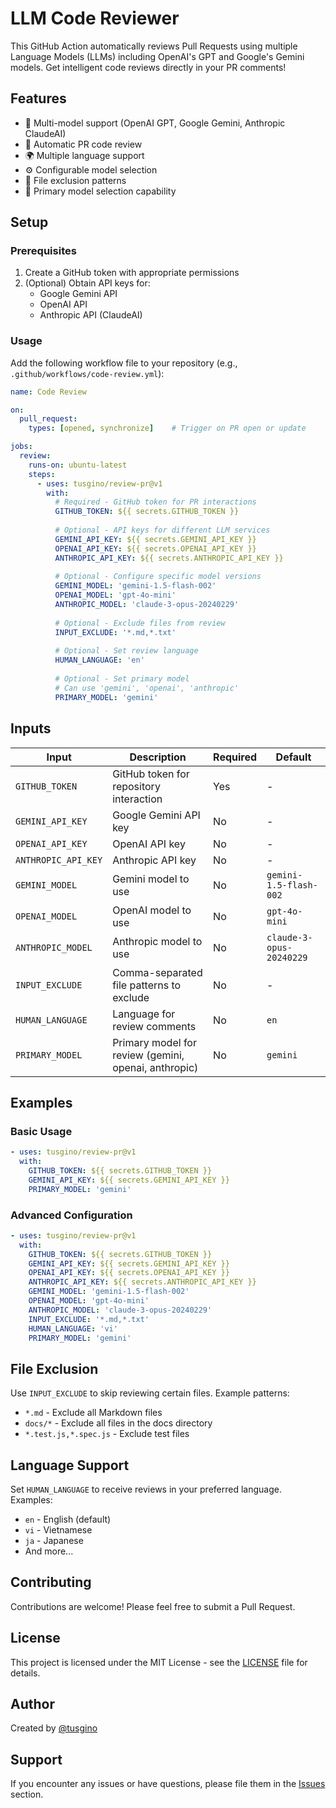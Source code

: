 # LLM Code Reviewer

This GitHub Action automatically reviews Pull Requests using multiple Language Models (LLMs) including OpenAI's GPT and Google's Gemini models. Get intelligent code reviews directly in your PR comments!

## Features

- 🤖 Multi-model support (OpenAI GPT, Google Gemini, Anthropic ClaudeAI)
- 🔄 Automatic PR code review
- 🌍 Multiple language support
- ⚙️ Configurable model selection
- 🚫 File exclusion patterns
- 🎯 Primary model selection capability

## Setup

### Prerequisites

1. Create a GitHub token with appropriate permissions
2. (Optional) Obtain API keys for:
   - Google Gemini API
   - OpenAI API
   - Anthropic API (ClaudeAI)

### Usage

Add the following workflow file to your repository (e.g., `.github/workflows/code-review.yml`):

```yaml
name: Code Review

on:
  pull_request:
    types: [opened, synchronize]    # Trigger on PR open or update

jobs:
  review:
    runs-on: ubuntu-latest
    steps:
      - uses: tusgino/review-pr@v1
        with:
          # Required - GitHub token for PR interactions
          GITHUB_TOKEN: ${{ secrets.GITHUB_TOKEN }}
          
          # Optional - API keys for different LLM services
          GEMINI_API_KEY: ${{ secrets.GEMINI_API_KEY }}
          OPENAI_API_KEY: ${{ secrets.OPENAI_API_KEY }}
          ANTHROPIC_API_KEY: ${{ secrets.ANTHROPIC_API_KEY }}
          
          # Optional - Configure specific model versions
          GEMINI_MODEL: 'gemini-1.5-flash-002'
          OPENAI_MODEL: 'gpt-4o-mini'
          ANTHROPIC_MODEL: 'claude-3-opus-20240229'
          
          # Optional - Exclude files from review
          INPUT_EXCLUDE: '*.md,*.txt'
          
          # Optional - Set review language
          HUMAN_LANGUAGE: 'en'
          
          # Optional - Set primary model
          # Can use 'gemini', 'openai', 'anthropic'
          PRIMARY_MODEL: 'gemini'
```

## Inputs

| Input | Description | Required | Default |
|-------|-------------|----------|---------|
| `GITHUB_TOKEN` | GitHub token for repository interaction | Yes | - |
| `GEMINI_API_KEY` | Google Gemini API key | No | - |
| `OPENAI_API_KEY` | OpenAI API key | No | - |
| `ANTHROPIC_API_KEY` | Anthropic API key | No | - |
| `GEMINI_MODEL` | Gemini model to use | No | `gemini-1.5-flash-002` |
| `OPENAI_MODEL` | OpenAI model to use | No | `gpt-4o-mini` |
| `ANTHROPIC_MODEL` | Anthropic model to use | No | `claude-3-opus-20240229` |
| `INPUT_EXCLUDE` | Comma-separated file patterns to exclude | No | - |
| `HUMAN_LANGUAGE` | Language for review comments | No | `en` |
| `PRIMARY_MODEL` | Primary model for review (gemini, openai, anthropic) | No | `gemini` |

## Examples

### Basic Usage

```yaml
- uses: tusgino/review-pr@v1
  with:
    GITHUB_TOKEN: ${{ secrets.GITHUB_TOKEN }}
    GEMINI_API_KEY: ${{ secrets.GEMINI_API_KEY }}
    PRIMARY_MODEL: 'gemini'
```

### Advanced Configuration

```yaml
- uses: tusgino/review-pr@v1
  with:
    GITHUB_TOKEN: ${{ secrets.GITHUB_TOKEN }}
    GEMINI_API_KEY: ${{ secrets.GEMINI_API_KEY }}
    OPENAI_API_KEY: ${{ secrets.OPENAI_API_KEY }}
    ANTHROPIC_API_KEY: ${{ secrets.ANTHROPIC_API_KEY }}
    GEMINI_MODEL: 'gemini-1.5-flash-002'
    OPENAI_MODEL: 'gpt-4o-mini'
    ANTHROPIC_MODEL: 'claude-3-opus-20240229'
    INPUT_EXCLUDE: '*.md,*.txt'
    HUMAN_LANGUAGE: 'vi'
    PRIMARY_MODEL: 'gemini'
```

## File Exclusion

Use `INPUT_EXCLUDE` to skip reviewing certain files. Example patterns:
- `*.md` - Exclude all Markdown files
- `docs/*` - Exclude all files in the docs directory
- `*.test.js,*.spec.js` - Exclude test files

## Language Support

Set `HUMAN_LANGUAGE` to receive reviews in your preferred language. Examples:
- `en` - English (default)
- `vi` - Vietnamese
- `ja` - Japanese
- And more...

## Contributing

Contributions are welcome! Please feel free to submit a Pull Request.

## License

This project is licensed under the MIT License - see the [LICENSE](LICENSE) file for details.

## Author

Created by [@tusgino](https://github.com/tusgino)

## Support

If you encounter any issues or have questions, please file them in the [Issues](https://github.com/tusgino/review-pr/issues) section.
